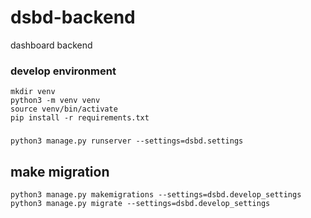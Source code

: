 # dsbd-backend
dashboard backend

### develop environment
```
mkdir venv
python3 -m venv venv
source venv/bin/activate
pip install -r requirements.txt
```

### 
```
python3 manage.py runserver --settings=dsbd.settings
```

## make migration
```
python3 manage.py makemigrations --settings=dsbd.develop_settings
python3 manage.py migrate --settings=dsbd.develop_settings
```